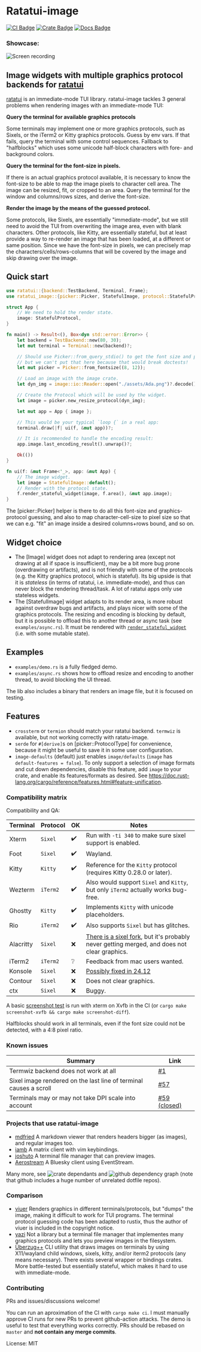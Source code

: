 # Ratatui-image

[![CI Badge]][CI]
[![Crate Badge]][Crate]
[![Docs Badge]][Docs]

[CI Badge]: https://img.shields.io/github/actions/workflow/status/benjajaja/ratatui-image/ci.yaml?style=flat-square&logo=github
[CI]: https://github.com/benjajaja/ratatui-image/actions?query=workflow%3A
[Crate Badge]: https://img.shields.io/crates/v/ratatui-image?logo=rust&style=flat-square
[Crate]: https://crates.io/crates/ratatui-image
[Docs Badge]: https://img.shields.io/docsrs/ratatui-image?logo=rust&style=flat-square
[Docs]: https://docs.rs/ratatui-image/latest/ratatui_image/index.html

### Showcase:

![Screen recording](./assets/showcase.gif)

## Image widgets with multiple graphics protocol backends for [ratatui]

[ratatui] is an immediate-mode TUI library.
ratatui-image tackles 3 general problems when rendering images with an immediate-mode TUI:

**Query the terminal for available graphics protocols**

Some terminals may implement one or more graphics protocols, such as Sixels, or the iTerm2 or
Kitty graphics protocols. Guess by env vars. If that fails, query the terminal with some
control sequences.
Fallback to "halfblocks" which uses some unicode half-block characters with fore- and
background colors.

**Query the terminal for the font-size in pixels.**

If there is an actual graphics protocol available, it is necessary to know the font-size to
be able to map the image pixels to character cell area. The image can be resized, fit, or
cropped to an area. Query the terminal for the window and columns/rows sizes, and derive the
font-size.

**Render the image by the means of the guessed protocol.**

Some protocols, like Sixels, are essentially "immediate-mode", but we still need to avoid the
TUI from overwriting the image area, even with blank characters.
Other protocols, like Kitty, are essentially stateful, but at least provide a way to re-render
an image that has been loaded, at a different or same position.
Since we have the font-size in pixels, we can precisely map the characters/cells/rows-columns that
will be covered by the image and skip drawing over the image.

## Quick start
```rust
use ratatui::{backend::TestBackend, Terminal, Frame};
use ratatui_image::{picker::Picker, StatefulImage, protocol::StatefulProtocol};

struct App {
    // We need to hold the render state.
    image: StatefulProtocol,
}

fn main() -> Result<(), Box<dyn std::error::Error>> {
    let backend = TestBackend::new(80, 30);
    let mut terminal = Terminal::new(backend)?;

    // Should use Picker::from_query_stdio() to get the font size and protocol,
    // but we can't put that here because that would break doctests!
    let mut picker = Picker::from_fontsize((8, 12));

    // Load an image with the image crate.
    let dyn_img = image::io::Reader::open("./assets/Ada.png")?.decode()?;

    // Create the Protocol which will be used by the widget.
    let image = picker.new_resize_protocol(dyn_img);

    let mut app = App { image };

    // This would be your typical `loop {` in a real app:
    terminal.draw(|f| ui(f, &mut app))?;

    // It is recommended to handle the encoding result:
    app.image.last_encoding_result().unwrap()?;

    Ok(())
}

fn ui(f: &mut Frame<'_>, app: &mut App) {
    // The image widget.
    let image = StatefulImage::default();
    // Render with the protocol state.
    f.render_stateful_widget(image, f.area(), &mut app.image);
}
```

The [picker::Picker] helper is there to do all this font-size and graphics-protocol guessing,
and also to map character-cell-size to pixel size so that we can e.g. "fit" an image inside
a desired columns+rows bound, and so on.

## Widget choice
* The [Image] widget does not adapt to rendering area (except not drawing at all if space
  is insufficient), may be a bit more bug prone (overdrawing or artifacts), and is not friendly
  with some of the protocols (e.g. the Kitty graphics protocol, which is stateful). Its big
  upside is that it is _stateless_ (in terms of ratatui, i.e. immediate-mode), and thus can never
  block the rendering thread/task. A lot of ratatui apps only use stateless widgets.
* The [StatefulImage] widget adapts to its render area, is more robust against overdraw bugs and
  artifacts, and plays nicer with some of the graphics protocols.
  The resizing and encoding is blocking by default, but it is possible to offload this to another
  thread or async task (see `examples/async.rs`). It must be rendered with
  [`render_stateful_widget`] (i.e. with some mutable state).

## Examples

* `examples/demo.rs` is a fully fledged demo.
* `examples/async.rs` shows how to offload resize and encoding to another thread, to avoid
  blocking the UI thread.

The lib also includes a binary that renders an image file, but it is focused on testing.

## Features
* `crossterm` or `termion` should match your ratatui backend. `termwiz` is available, but not
  working correctly with ratatu-image.
* `serde` for `#[derive]`s on [picker::ProtocolType] for convenience, because it might be
  useful to save it in some user configuration.
* `image-defaults` (default) just enables `image/defaults` (`image` has `default-features =
false`). To only support a selection of image formats and cut down dependencies, disable this
  feature, add `image` to your crate, and enable its features/formats as desired. See
  https://doc.rust-lang.org/cargo/reference/features.html#feature-unification.

[ratatui]: https://github.com/ratatui-org/ratatui
[sixel]: https://en.wikipedia.org/wiki/Sixel
[`render_stateful_widget`]: https://docs.rs/ratatui/latest/ratatui/terminal/struct.Frame.html#method.render_stateful_widget

### Compatibility matrix

Compatibility and QA:

Terminal  | Protocol | OK | Notes
----------|----------|----|-------
Xterm     | `Sixel`  | ✔️  | Run with `-ti 340` to make sure sixel support is enabled.
Foot      | `Sixel`  | ✔️  | Wayland.
Kitty     | `Kitty`  |  ✔️ | Reference for the `Kitty` protocol (requires Kitty 0.28.0 or later).
Wezterm   | `iTerm2` | ✔️  | Also would support `Sixel` and `Kitty`, but only `iTerm2` actually works bug-free.
Ghostty   | `Kitty`  | ✔️  | Implements `Kitty` with unicode placeholders.
Rio       | `iTerm2` | ✔️  | Also supports `Sixel` but has glitches.
Alacritty | `Sixel`  | ❌ | [There is a sixel fork](https://github.com/microo8/alacritty-sixel), but it's probably never getting merged, and does not clear graphics.
iTerm2    | `iTerm2` | ❔ | Feedback from mac users wanted.
Konsole   | `Sixel`  | ❌ | [Possibly fixed in 24.12](https://bugs.kde.org/show_bug.cgi?id=456354)
Contour   | `Sixel`  | ❌ | Does not clear graphics.
ctx       | `Sixel`  | ❌ | Buggy.

A basic [screenshot test](./assets/screenshot_xterm.png) is run with xterm on Xvfb in the CI (or `cargo make screenshot-xvfb && cargo make screenshot-diff`).

Halfblocks should work in all terminals, even if the font size could not be detected, with a 4:8 pixel ratio.

### Known issues
Summary | Link
--------|---------
Termwiz backend does not work at all | [#1](https://github.com/benjajaja/ratatui-image/issues/1)
Sixel image rendered on the last line of terminal causes a scroll | [#57](https://github.com/benjajaja/ratatui-image/issues/57)
Terminals may or may not take DPI scale into account | [#59 (closed)](https://github.com/benjajaja/ratatui-image/issues/59)

### Projects that use ratatui-image

* [mdfried](https://github.com/benjajaja/mdfried)
  A markdown viewer that renders headers bigger (as images), and regular images too.
* [iamb](https://github.com/ulyssa/iamb)
  A matrix client with vim keybindings.
* [joshuto](https://github.com/kamiyaa/joshuto)
  A terminal file manager that can preview images.
* [Aerostream](https://github.com/shigepon7/aerostream)
  A Bluesky client using EventStream.

Many more, see ![crate dependants](https://crates.io/crates/ratatui-image/reverse_dependencies)
and ![github dependency graph](https://github.com/benjajaja/ratatui-image/network/dependencies)
(note that github includes a huge number of unrelated dotfile repos).

### Comparison

* [viuer](https://crates.io/crates/viuer)
  Renders graphics in different terminals/protocols, but "dumps" the image, making it difficult to
  work for TUI programs.
  The terminal protocol guessing code has been adapted to rustix, thus the author of viuer is
  included in the copyright notice.
* [yazi](https://github.com/sxyazi/yazi)
  Not a library but a terminal file manager that implementes many graphics protocols and lets you
  preview images in the filesystem.
* [Überzug++](https://github.com/jstkdng/ueberzugpp)
  CLI utility that draws images on terminals by using X11/wayland child windows, sixels, kitty,
  and/or iterm2 protocols (any means necessary). There exists several wrapper or bindings crates.
  More battle-tested but essentially stateful, which makes it hard to use with immediate-mode.

### Contributing

PRs and issues/discussions welcome!

You can run an aproximation of the CI with `cargo make ci`.
I must manually approve CI runs for new PRs to prevent github-action attacks.
The demo is useful to test that everything works correctly.
PRs should be rebased on `master` and **not contain any merge commits**.

License: MIT
